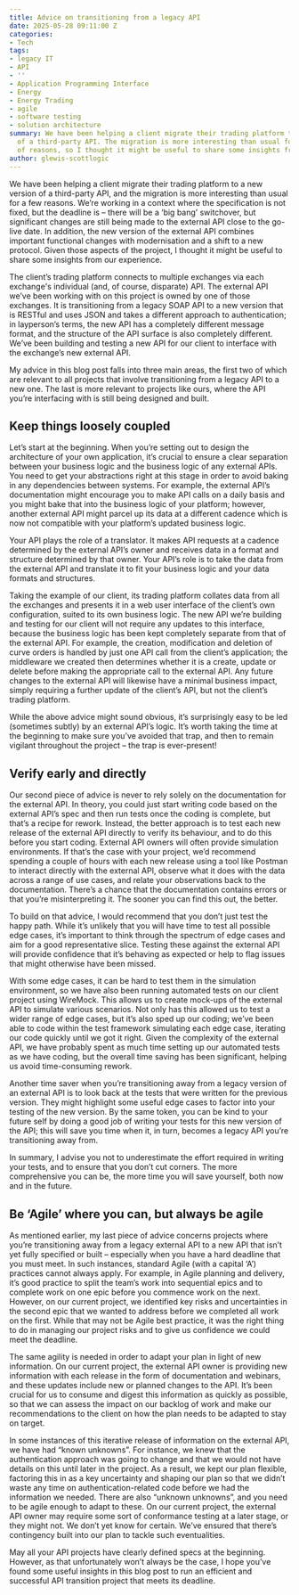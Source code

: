 ```yaml
---
title: Advice on transitioning from a legacy API
date: 2025-05-28 09:11:00 Z
categories:
- Tech
tags:
- legacy IT
- API
- ''
- Application Programming Interface
- Energy
- Energy Trading
- agile
- software testing
- solution architecture
summary: We have been helping a client migrate their trading platform to a new version
  of a third-party API. The migration is more interesting than usual for a number
  of reasons, so I thought it might be useful to share some insights from our experience.
author: glewis-scottlogic
---
```


We have been helping a client migrate their trading platform to a new version of a third-party API, and the migration is more interesting than usual for a few reasons. We’re working in a context where the specification is not fixed, but the deadline is – there will be a ‘big bang’ switchover, but significant changes are still being made to the external API close to the go-live date. In addition, the new version of the external API combines important functional changes with modernisation and a shift to a new protocol. Given those aspects of the project, I thought it might be useful to share some insights from our experience.

The client’s trading platform connects to multiple exchanges via each exchange's individual (and, of course, disparate) API. The external API we’ve been working with on this project is owned by one of those exchanges. It is transitioning from a legacy SOAP API to a new version that is RESTful and uses JSON and takes a different approach to authentication; in layperson’s terms, the new API has a completely different message format, and the structure of the API surface is also completely different. We’ve been building and testing a new API for our client to interface with the exchange’s new external API.

My advice in this blog post falls into three main areas, the first two of which are relevant to all projects that involve transitioning from a legacy API to a new one. The last is more relevant to projects like ours, where the API you’re interfacing with is still being designed and built.

## Keep things loosely coupled

Let’s start at the beginning. When you’re setting out to design the architecture of your own application, it’s crucial to ensure a clear separation between your business logic and the business logic of any external APIs. You need to get your abstractions right at this stage in order to avoid baking in any dependencies between systems. For example, the external API’s documentation might encourage you to make API calls on a daily basis and you might bake that into the business logic of your platform; however, another external API might parcel up its data at a different cadence which is now not compatible with your platform’s updated business logic.

Your API plays the role of a translator. It makes API requests at a cadence determined by the external API’s owner and receives data in a format and structure determined by that owner. Your API’s role is to take the data from the external API and translate it to fit your business logic and your data formats and structures.

Taking the example of our client, its trading platform collates data from all the exchanges and presents it in a web user interface of the client’s own configuration, suited to its own business logic. The new API we’re building and testing for our client will not require any updates to this interface, because the business logic has been kept completely separate from that of the external API. For example, the creation, modification and deletion of curve orders is handled by just one API call from the client’s application; the middleware we created then determines whether it is a create, update or delete before making the appropriate call to the external API. Any future changes to the external API will likewise have a minimal business impact, simply requiring a further update of the client’s API, but not the client’s trading platform.

While the above advice might sound obvious, it’s surprisingly easy to be led (sometimes subtly) by an external API’s logic. It’s worth taking the time at the beginning to make sure you’ve avoided that trap, and then to remain vigilant throughout the project – the trap is ever-present!

## Verify early and directly

Our second piece of advice is never to rely solely on the documentation for the external API. In theory, you could just start writing code based on the external API’s spec and then run tests once the coding is complete, but that’s a recipe for rework. Instead, the better approach is to test each new release of the external API directly to verify its behaviour, and to do this before you start coding. External API owners will often provide simulation environments. If that’s the case with your project, we’d recommend spending a couple of hours with each new release using a tool like Postman to interact directly with the external API, observe what it does with the data across a range of use cases, and relate your observations back to the documentation. There’s a chance that the documentation contains errors or that you’re misinterpreting it. The sooner you can find this out, the better.

To build on that advice, I would recommend that you don’t just test the happy path. While it’s unlikely that you will have time to test all possible edge cases, it’s important to think through the spectrum of edge cases and aim for a good representative slice. Testing these against the external API will provide confidence that it’s behaving as expected or help to flag issues that might otherwise have been missed.

With some edge cases, it can be hard to test them in the simulation environment, so we have also been running automated tests on our client project using WireMock. This allows us to create mock-ups of the external API to simulate various scenarios. Not only has this allowed us to test a wider range of edge cases, but it’s also sped up our coding; we’ve been able to code within the test framework simulating each edge case, iterating our code quickly until we got it right. Given the complexity of the external API, we have probably spent as much time setting up our automated tests as we have coding, but the overall time saving has been significant, helping us avoid time-consuming rework.

Another time saver when you’re transitioning away from a legacy version of an external API is to look back at the tests that were written for the previous version. They might highlight some useful edge cases to factor into your testing of the new version. By the same token, you can be kind to your future self by doing a good job of writing your tests for this new version of the API; this will save you time when it, in turn, becomes a legacy API you’re transitioning away from.

In summary, I advise you not to underestimate the effort required in writing your tests, and to ensure that you don’t cut corners. The more comprehensive you can be, the more time you will save yourself, both now and in the future.

## Be ‘Agile’ where you can, but always be agile

As mentioned earlier, my last piece of advice concerns projects where you’re transitioning away from a legacy external API to a new API that isn’t yet fully specified or built – especially when you have a hard deadline that you must meet. In such instances, standard Agile (with a capital ‘A’) practices cannot always apply. For example, in Agile planning and delivery, it’s good practice to split the team’s work into sequential epics and to complete work on one epic before you commence work on the next. However, on our current project, we identified key risks and uncertainties in the second epic that we wanted to address before we completed all work on the first. While that may not be Agile best practice, it was the right thing to do in managing our project risks and to give us confidence we could meet the deadline.

The same agility is needed in order to adapt your plan in light of new information. On our current project, the external API owner is providing new information with each release in the form of documentation and webinars, and these updates include new or planned changes to the API. It’s been crucial for us to consume and digest this information as quickly as possible, so that we can assess the impact on our backlog of work and make our recommendations to the client on how the plan needs to be adapted to stay on target.

In some instances of this iterative release of information on the external API, we have had “known unknowns”. For instance, we knew that the authentication approach was going to change and that we would not have details on this until later in the project. As a result, we kept our plan flexible, factoring this in as a key uncertainty and shaping our plan so that we didn’t waste any time on authentication-related code before we had the information we needed. There are also “unknown unknowns”, and you need to be agile enough to adapt to these. On our current project, the external API owner may require some sort of conformance testing at a later stage, or they might not. We don’t yet know for certain. We’ve ensured that there’s contingency built into our plan to tackle such eventualities.

May all your API projects have clearly defined specs at the beginning. However, as that unfortunately won’t always be the case, I hope you’ve found some useful insights in this blog post to run an efficient and successful API transition project that meets its deadline.